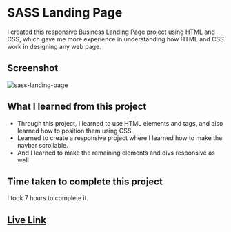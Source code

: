 # SASS Landing Page
I created this responsive Business Landing Page project using HTML and CSS, which gave me more experience in understanding how HTML and CSS work in designing any web page.
## Screenshot
![sass-landing-page](https://github.com/vibhamaurya05/SASS-Landing-Page/assets/138363991/2e737545-6fc1-44e3-a12d-135bc5e57c72)

## What I learned from this project
* Through this project, I learned to use HTML elements and tags, and also learned how to position them using CSS.
* Learned to create a responsive project where I learned how to make the navbar scrollable.
* And I learned to make the remaining elements and divs responsive as well
## Time taken to complete this project
I took 7 hours to complete it.
## [Live Link]([https://website-name.com](https://sass-landing-page-ashen.vercel.app/)) 
